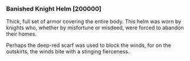 ### Banished Knight Helm [200000]

Thick, full set of armor covering the entire body. This helm was worn by knights who, whether by misfortune or misdeed, were forced to abandon their homes.

Perhaps the deep-red scarf was used to block the winds, for on the outskirts, the winds bite with a stinging fierceness.